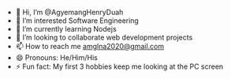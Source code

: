 - 👋 Hi, I’m @AgyemangHenryDuah
- 👀 I’m interested Software Engineering
- 🌱 I’m currently learning Nodejs
- 💞️ I’m looking to collaborate web development projects
- 📫 How to reach me amglna2020@gmail.com
- 😄 Pronouns: He/Him/His
- ⚡ Fun fact: My first 3 hobbies keep me looking at the PC screen

<!---
AgyemangHenryDuah/AgyemangHenryDuah is a ✨ special ✨ repository because its `README.md` (this file) appears on your GitHub profile.
You can click the Preview link to take a look at your changes.
--->
